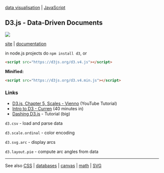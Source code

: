 [data visualisation](../dataVisualisation.md) | [JavaScript](index.md)

## D3.js - Data-Driven Documents

<a href="https://d3js.org"><img src="https://d3js.org/logo.svg" ></a>

[site](https://d3js.org/) | [documentation](https://github.com/d3/d3)



in node.js projects do `npm install d3`, or

```HTML
<script src="https://d3js.org/d3.v4.js"></script>
```

**Minified:**

```HTML
<script src="https://d3js.org/d3.v4.min.js"></script>
```


### Links

- [D3.js, Chapter 5, Scales - Vienno](bit.ly/1QIhgnA) (YouTube Tutorial)
- [Intro to D3 - Curren](http://bit.ly/1UM935i) (40 minutes in)
- [Dashing D3.js](https://www.dashingd3js.com) - Tutorial (big)

`d3.csv` - load and parse data

`d3.scale.ordinal` - color encoding

`d3.svg.arc` - display arcs

`d3.layout.pie` - compute arc angles from data

----

See also [CSS](../CSS/index.md) | [databases](../databases.md) | [canvas](../HTML/canvas.md) | [math](../math/index.md) | [SVG](../HTML/SVG.md)
